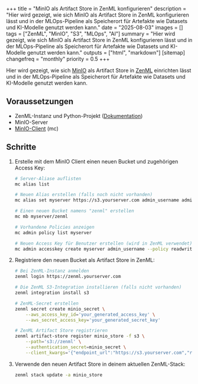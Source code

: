 +++
title = "MinIO als Artifact Store in ZenML konfigurieren"
description = "Hier wird gezeigt, wie sich MinIO als Artifact Store in ZenML konfigurieren lässt und in der MLOps-Pipeline als Speicherort für Artefakte wie Datasets und KI-Modelle genutzt werden kann."
date = "2025-08-03"
images = []
tags = ["ZenML", "MinIO", "S3", "MLOps", "AI"]
summary = "Hier wird gezeigt, wie sich MinIO als Artifact Store in ZenML konfigurieren lässt und in der MLOps-Pipeline als Speicherort für Artefakte wie Datasets und KI-Modelle genutzt werden kann."
outputs = ["html", "markdown"]
[sitemap]
  changefreq = "monthly"
  priority = 0.5
+++

Hier wird gezeigt, wie sich [MinIO](https://www.min.io/) als Artifact Store in [ZenML](https://www.zenml.io/) einrichten lässt und in der MLOps-Pipeline als Speicherort für Artefakte wie Datasets und KI-Modelle genutzt werden kann.

## Voraussetzungen

- ZenML-Instanz und Python-Projekt ([Dokumentation](https://docs.zenml.io/getting-started/installation))
- MinIO-Server
- [MinIO-Client](https://docs.min.io/community/minio-object-store/reference/minio-mc.html) (mc)

## Schritte

1. Erstelle mit dem MinIO Client einen neuen Bucket und zugehörigen Access Key:
   ```bash
   # Server-Aliase auflisten
   mc alias list

   # Neuen Alias erstellen (falls noch nicht vorhanden)
   mc alias set myserver https://s3.yourserver.com admin_username admin_password

   # Einen neuen Bucket namens "zenml" erstellen
   mc mb myserver/zenml

   # Vorhandene Policies anzeigen
   mc admin policy list myserver

   # Neuen Access Key für Benutzer erstellen (wird in ZenML verwendet)
   mc admin accesskey create myserver admin_username --policy readwrite
   ```

2. Registriere den neuen Bucket als Artifact Store in ZenML:

   ```bash
   # Bei ZenML-Instanz anmelden
   zenml login https://zenml.yourserver.com

   # Die ZenML S3-Integration installieren (falls nicht vorhanden)
   zenml integration install s3

   # ZenML-Secret erstellen
   zenml secret create minio_secret \
       --aws_access_key_id='your_generated_access_key' \
       --aws_secret_access_key='your_generated_secret_key'

   # ZenML Artifact Store registrieren
   zenml artifact-store register minio_store -f s3 \
       --path='s3://zenml' \
       --authentication_secret=minio_secret \
       --client_kwargs='{"endpoint_url":"https://s3.yourserver.com","region_name":"your-region"}'
   ```

3. Verwende den neuen Artifact Store in deinem aktuellen ZenML-Stack:

   ```bash
   zenml stack update -a minio_store
   ```